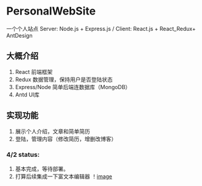 # PersonalWebSite
一个个人站点 Server: Node.js + Express.js / Client: React.js + React_Redux+ AntDesign
## 大概介绍
  1. React 前端框架
  2. Redux 数据管理，保持用户是否登陆状态
  3. Express/Node 简单后端连数据库（MongoDB）
  4. Antd UI库
## 实现功能
  1. 展示个人介绍，文章和简单简历
  2. 登陆，管理内容（修改简历，增删改博客）
  
### 4/2 status:
  1. 基本完成，等待部署。
  2. 打算后续集成一下富文本编辑器
  ！[image](https://github.com/topgunlcs98/PersonalWebSite/blob/master/pic1.png)
  
